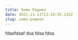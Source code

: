 ```yaml
---
title: Some Pageee
date: 2021-11-11T13:19:55.135Z
slug: some-pageee
---
```


fdasfdsaf dsa fdsa fdsa
